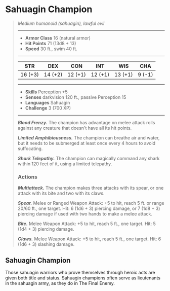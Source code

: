 # Sahuagin Champion
>*Medium humanoid (sahuagin), lawful evil*
>___
>- **Armor Class** 16 (natural armor)
>- **Hit Points** 71 (13d8 + 13)
>- **Speed** 30 ft., swim 40 ft.
>___
>|STR|DEX|CON|INT|WIS|CHA|
>|:---:|:---:|:---:|:---:|:---:|:---:|
>|16 (+3)|14 (+2)|12 (+1)|12 (+1)|13 (+1)|9 (-1)|
>___
>- **Skills** Perception +5
>- **Senses** darkvision 120 ft., passive Perception 15
>- **Languages** Sahuagin
>- **Challenge** 3 (700 XP)
>___
>***Blood Frenzy.*** The champion has advantage on melee attack rolls against any creature that doesn't have all its hit points.  
>
>***Limited Amphibiousness.*** The champion can breathe air and water, but it needs to be submerged at least once every 4 hours to avoid suffocating.  
>
>***Shark Telepathy.*** The champion can magically command any shark within 120 feet of it, using a limited telepathy.  
>
>### Actions
>***Multiattack.*** The champion makes three attacks with its spear, or one attack with its bite and two with its claws.  
>
>***Spear.*** Melee  or Ranged Weapon Attack: +5 to hit, reach 5 ft. or range 20/60 ft., one target. Hit: 6 (1d6 + 3) piercing damage, or 7 (1d8 + 3) piercing damage if used with two hands to make a melee attack.  
>
>***Bite.*** Melee Weapon Attack: +5 to hit, reach 5 ft., one target. Hit: 5 (1d4 + 3) piercing damage.  
>
>***Claws.*** Melee Weapon Attack: +5 to hit, reach 5 ft., one target. Hit: 6 (1d6 + 3) slashing damage.
## Sahuagin Champion
Those sahuagin warriors who prove themselves through heroic acts are given both title and status. Sahuagin champions often serve as lieutenants in the sahuagin army, as they do in The Final Enemy.